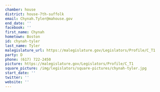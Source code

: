 ```yaml
---
chamber: house
district: house-7th-suffolk
email: Chynah.Tyler@mahouse.gov
end_date: ''
facebook: ''
first_name: Chynah
hometown: Boston
id: chynah-tyler
last_name: Tyler
malegislature_url: https://malegislature.gov/Legislators/Profile/C_T1
party: D
phone: (617) 722-2450
picture: https://malegislature.gov/Legislators/Profile/C_T1
square_picture: /img/legislators/square-pictures/chynah-tyler.jpg
start_date: ''
twitter: ''
website: ''
---
```

